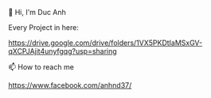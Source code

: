 👋 Hi, I'm Duc Anh

Every Project in here:

https://drive.google.com/drive/folders/1VX5PKDtIaMSxGV-qXCPJAjit4unyfgqg?usp=sharing


📫 How to reach me

 https://www.facebook.com/anhnd37/
